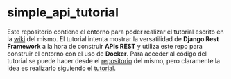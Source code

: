 # simple_api_tutorial
Este repositorio contiene el entorno para poder realizar el tutorial escrito en la [wiki](https://github.com/andresramirezmiori/simple_api_tutorial/wiki#una-api-sencilla-con-django-y-docker) del mismo. 
El tutorial intenta mostrar la versatilidad de **Django Rest Framework** a la hora de construir **APIs REST** y utiliza este repo para construir el entorno con el uso de **Docker**. Para acceder al código del tutorial se puede hacer desde el [repositorio](https://github.com/andresramirezmiori/simple_api_tutorial_code) del mismo, pero claramente la idea es realizarlo siguiendo el [tutorial](https://github.com/andresramirezmiori/simple_api_tutorial/wiki#una-api-sencilla-con-django-y-docker).
